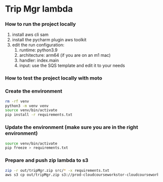 # Trip Mgr lambda

### How to run the project locally
1. install aws cli sam
2. install the pycharm plugin aws toolkit
3. edit the run configuration:
    1.  runtime: python3.9
    2.  architecture: arm64 (if you are on an m1 mac)
    3.  handler: index.main
    4.  input: use the SQS template and edit it to your needs

### How to test the project locally with moto


### Create the environment
```bash
rm -rf venv
python3 -m venv venv
source venv/bin/activate
pip install -r requirements.txt
```

### Update the environment (make sure you are in the right environment)
```bash
source venv/bin/activate
pip freeze > requirements.txt
```

### Prepare and push zip lambda to s3
```bash
zip -r out/tripMgr.zip src/* -x requirements.txt
aws s3 cp out/tripMgr.zip s3://prod-cloudcourseworkstor-cloudcourseworklambdabuc-p2uc3m8jxde9/tripMgr.zip
```